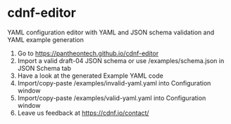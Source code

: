 # cdnf-editor

YAML configuration editor with YAML and JSON schema validation and YAML example generation

1. Go to https://pantheontech.github.io/cdnf-editor
2. Import a valid draft-04 JSON schema or use /examples/schema.json in JSON Schema tab
3. Have a look at the generated Example YAML code
4. Import/copy-paste /examples/invalid-yaml.yaml into Configuration window
5. Import/copy-paste /examples/valid-yaml.yaml into Configuration window
6. Leave us feedback at https://cdnf.io/contact/
